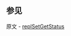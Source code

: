 ## 参见

原文 - [replSetGetStatus]( https://docs.mongodb.com/manual/reference/command/replSetGetStatus/ )

